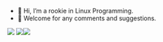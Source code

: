 - 👋 Hi, I’m a rookie in Linux Programming.
- 👀 Welcome for any comments and suggestions.

![](https://github-profile-summary-cards.vercel.app/api/cards/profile-details?username=x123y123&theme=github)
![](https://github-profile-summary-cards.vercel.app/api/cards/repos-per-language?username=x123y123&theme=github)![](https://github-profile-summary-cards.vercel.app/api/cards/most-commit-language?username=x123y123&theme=github)
